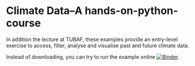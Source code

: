 # Climate Data–A hands-on-python-course
 
In addition the lecture at TUBAF, these examples provide an entry-level exercise to access, filter, analyse and visualise past and future climate data.

Instead of downloading, you can try to run the example online [![Binder](https://mybinder.org/badge_logo.svg)](https://mybinder.org/v2/gh/PedroLormendez/Climate-Data-A-hands-on-python-course).